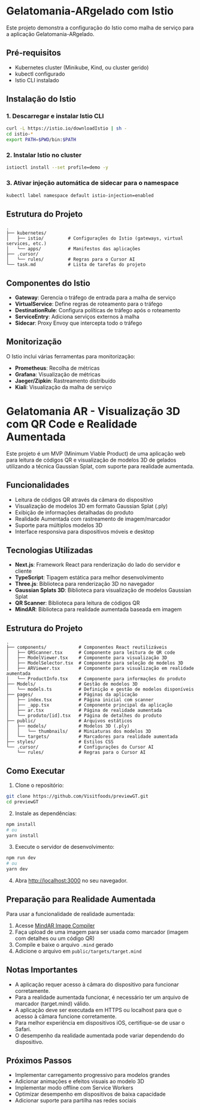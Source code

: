 # Gelatomania-ARgelado com Istio

Este projeto demonstra a configuração do Istio como malha de serviço para a aplicação Gelatomania-ARgelado.

## Pré-requisitos

- Kubernetes cluster (Minikube, Kind, ou cluster gerido)
- kubectl configurado
- Istio CLI instalado

## Instalação do Istio

### 1. Descarregar e instalar Istio CLI

```bash
curl -L https://istio.io/downloadIstio | sh -
cd istio-*
export PATH=$PWD/bin:$PATH
```

### 2. Instalar Istio no cluster

```bash
istioctl install --set profile=demo -y
```

### 3. Ativar injeção automática de sidecar para o namespace

```bash
kubectl label namespace default istio-injection=enabled
```

## Estrutura do Projeto

```
.
├── kubernetes/
│   ├── istio/         # Configurações do Istio (gateways, virtual services, etc.)
│   └── apps/          # Manifestos das aplicações
├── .cursor/
│   └── rules/         # Regras para o Cursor AI
└── task.md            # Lista de tarefas do projeto
```

## Componentes do Istio

- **Gateway**: Gerencia o tráfego de entrada para a malha de serviço
- **VirtualService**: Define regras de roteamento para o tráfego
- **DestinationRule**: Configura políticas de tráfego após o roteamento
- **ServiceEntry**: Adiciona serviços externos à malha
- **Sidecar**: Proxy Envoy que intercepta todo o tráfego

## Monitorização

O Istio inclui várias ferramentas para monitorização:

- **Prometheus**: Recolha de métricas
- **Grafana**: Visualização de métricas
- **Jaeger/Zipkin**: Rastreamento distribuído
- **Kiali**: Visualização da malha de serviço 

# Gelatomania AR - Visualização 3D com QR Code e Realidade Aumentada

Este projeto é um MVP (Minimum Viable Product) de uma aplicação web para leitura de códigos QR e visualização de modelos 3D de gelados utilizando a técnica Gaussian Splat, com suporte para realidade aumentada.

## Funcionalidades

- Leitura de códigos QR através da câmara do dispositivo
- Visualização de modelos 3D em formato Gaussian Splat (.ply)
- Exibição de informações detalhadas do produto
- Realidade Aumentada com rastreamento de imagem/marcador
- Suporte para múltiplos modelos 3D
- Interface responsiva para dispositivos móveis e desktop

## Tecnologias Utilizadas

- **Next.js**: Framework React para renderização do lado do servidor e cliente
- **TypeScript**: Tipagem estática para melhor desenvolvimento
- **Three.js**: Biblioteca para renderização 3D no navegador
- **Gaussian Splats 3D**: Biblioteca para visualização de modelos Gaussian Splat
- **QR Scanner**: Biblioteca para leitura de códigos QR
- **MindAR**: Biblioteca para realidade aumentada baseada em imagem

## Estrutura do Projeto

```
.
├── components/            # Componentes React reutilizáveis
│   ├── QRScanner.tsx      # Componente para leitura de QR code
│   ├── ModelViewer.tsx    # Componente para visualização 3D
│   ├── ModelSelector.tsx  # Componente para seleção de modelos 3D
│   ├── ARViewer.tsx       # Componente para visualização em realidade aumentada
│   └── ProductInfo.tsx    # Componente para informações do produto
├── Models/                # Gestão de modelos 3D
│   └── models.ts          # Definição e gestão de modelos disponíveis
├── pages/                 # Páginas da aplicação
│   ├── index.tsx          # Página inicial com scanner
│   ├── _app.tsx           # Componente principal da aplicação
│   ├── ar.tsx             # Página de realidade aumentada
│   └── produto/[id].tsx   # Página de detalhes do produto
├── public/                # Arquivos estáticos
│   ├── models/            # Modelos 3D (.ply)
│   │   └── thumbnails/    # Miniaturas dos modelos 3D
│   └── targets/           # Marcadores para realidade aumentada
├── styles/                # Estilos CSS
└── .cursor/               # Configurações do Cursor AI
    └── rules/             # Regras para o Cursor AI
```

## Como Executar

1. Clone o repositório:
```bash
git clone https://github.com/Visitfoods/previewGT.git
cd previewGT
```

2. Instale as dependências:
```bash
npm install
# ou
yarn install
```

3. Execute o servidor de desenvolvimento:
```bash
npm run dev
# ou
yarn dev
```

4. Abra [http://localhost:3000](http://localhost:3000) no seu navegador.

## Preparação para Realidade Aumentada

Para usar a funcionalidade de realidade aumentada:

1. Acesse [MindAR Image Compiler](https://hiukim.github.io/mind-ar-js-doc/tools/compile/)
2. Faça upload de uma imagem para ser usada como marcador (imagem com detalhes ou um código QR)
3. Compile e baixe o arquivo `.mind` gerado
4. Adicione o arquivo em `public/targets/target.mind`

## Notas Importantes

- A aplicação requer acesso à câmara do dispositivo para funcionar corretamente.
- Para a realidade aumentada funcionar, é necessário ter um arquivo de marcador (target.mind) válido.
- A aplicação deve ser executada em HTTPS ou localhost para que o acesso à câmara funcione corretamente.
- Para melhor experiência em dispositivos iOS, certifique-se de usar o Safari.
- O desempenho da realidade aumentada pode variar dependendo do dispositivo.

## Próximos Passos

- Implementar carregamento progressivo para modelos grandes
- Adicionar animações e efeitos visuais ao modelo 3D
- Implementar modo offline com Service Workers
- Optimizar desempenho em dispositivos de baixa capacidade
- Adicionar suporte para partilha nas redes sociais 